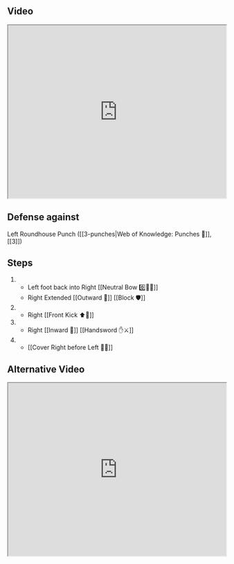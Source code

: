 ## Video

<iframe src="https://www.youtube.com/embed/FBl3H0Qjcq0" width="100%" height="400"></iframe>

## Defense against

Left Roundhouse Punch ([[3-punches|Web of Knowledge: Punches 👊]], [[3]])

## Steps

1.  -   Left foot back into Right [[Neutral Bow 0️⃣🧍‍♂️]]
    - Right Extended [[Outward 🔼]] [[Block 🛡️]]
2.  -   Right [[Front Kick ⬆️🦵]]
3.  -   Right [[Inward 🔽]] [[Handsword ✋⚔️]]
4.  -   [[Cover Right before Left 🦶🔄]]

## Alternative Video

<iframe src="https://www.youtube.com/embed/IXZ6kr4VHQw?start=29&end=46" width="100%" height="400"></iframe>